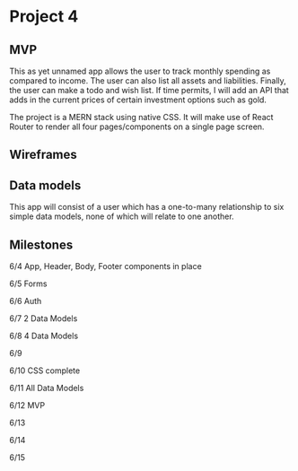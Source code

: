 
# Project 4

## MVP

This as yet unnamed app allows the user to track monthly spending as compared to income.  The user can also list all assets and liabilities.  Finally, the user can make a todo and wish list.  If time permits, I will add an API that adds in the current prices of certain investment options such as gold.

The project is a MERN stack using native CSS.  It will make use of React Router to render all four pages/components on a single page screen.

## Wireframes



## Data models
This app will consist of a user which has a one-to-many relationship to six simple data models, none of which will relate to one another.

## Milestones
6/4  App, Header, Body, Footer components in place

6/5  Forms

6/6  Auth

6/7  2 Data Models

6/8  4 Data Models

6/9  

6/10 CSS complete

6/11 All Data Models

6/12 MVP

6/13 

6/14

6/15 